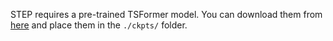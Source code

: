 STEP requires a pre-trained TSFormer model. You can download them from [here](https://github.com/zezhishao/STEP/tree/github/tsformer_ckpt) and place them in the `./ckpts/` folder.

